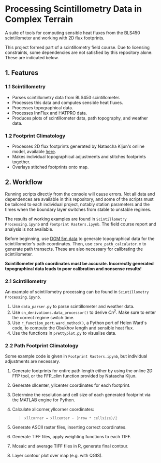# Processing Scintillometry Data in Complex Terrain

A suite of tools for computing sensible heat fluxes from the BLS450 scintillometer and working with 2D flux footprints.

This project formed part of a scintillometry field course. Due to licensing constraints, some dependencies are not satisfied by this repository alone. These are indicated below.


## 1. Features

### 1.1 Scintillometry

- Parses scintillometry data from BLS450 scintillometer.
- Processes this data and computes sensible heat fluxes.
- Processes topographical data.
- Processes InnFlux and HATPRO data.
- Produces plots of scintillometer data, path topography, and weather data.

### 1.2 Footprint Climatology 

- Processes 2D flux footprints generated by Natascha Kljun's online model, available [here](http://footprint.kljun.net/).
- Makes individual topographical adjustments and stitches footprints together.
- Overlays stitched footprints onto map.

## 2. Workflow

Running scripts directly from the console will cause errors. Not all data and dependences are available in this repository, and some of the scripts must be tailored to each individual project, notably station parameters and the times when the boundary layer switches from stable to unstable regimes.

The results of working examples are found in `Scintillometry Processing.ipynb` and `Footprint Rasters.ipynb`. The field course report and analysis is not available.

Before beginning, use [DGM 5m data](https://www.data.gv.at/katalog/dataset/digitales-gelandemodell-des-landes-salzburg-5m) to generate topographical data for the scintillometer's path coordinates. Then, use `core_path_calculator.m` to generate path transects. These are also necessary for calibrating the scintillometer.


**Scintillometer path coordinates must be accurate. Incorrectly generated topographical data leads to poor calibration and nonsense results!**

### 2.1 Scintillometry

An example of scintillometry processing can be found in `Scintillometry Processing.ipynb`.
1. Use `data_parser.py` to parse scintillometer and weather data.
2. Use `cn_derivations.data_processor()` to derive $Cn^{2}$. Make sure to enter the correct regime switch time.
3. Use `r_function_port.ward_method()`, a Python port of Helen Ward's code, to compute the Obukhov length and sensible heat flux.
4. Use the functions in `prettyplot.py` to visualise data.
### 2.2 Path Footprint Climatology
 
 Some example code is given in `Footprint Rasters.ipynb`, but individual adjustments are necessary.
 
 1. Generate footprints for entire path length either by using the online 2D FFP tool, or the FFP_clim function provided by Natascha Kljun.
 2. Generate xllcenter, yllcenter coordinates for each footprint.
 2. Determine the resolution and cell size of each generated footprint via the MATLAB engine for Python.
 3. Calculate xllcorner,yllcorner coordinates:
 
    > `xllcorner = xllcenter - (nrow * cellsize)/2`

4. Generate ASCII raster files, inserting correct coordinates.
5. Generate TIFF files, apply weighting functions to each TIFF.
6. Mosaic and average TIFF files in R, generate final contour.
7. Layer contour plot over map (e.g. with QGIS).
